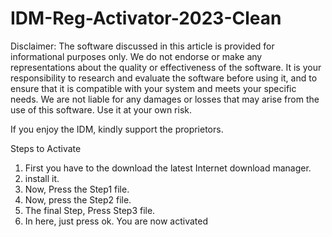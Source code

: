 # IDM-Reg-Activator-2023-Clean

Disclaimer: The software discussed in this article is provided for informational purposes only. We do not endorse or make any representations about the quality or effectiveness of the software. It is your responsibility to research and evaluate the software before using it, and to ensure that it is compatible with your system and meets your specific needs. We are not liable for any damages or losses that may arise from the use of this software. Use it at your own risk.

If you enjoy the IDM, kindly support the proprietors.

Steps to Activate
1. First you have to the download the latest Internet
download manager.
2. install it.
3. Now, Press the Step1 file.
4. Now, press the Step2 file.
5. The final Step, Press Step3 file.
6. In here, just press ok. You are now activated

